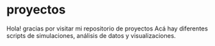 # proyectos
Hola! gracias por visitar mi repositorio de proyectos
Acá hay diferentes scripts de simulaciones, análisis de datos y visualizaciones.
